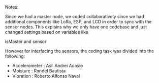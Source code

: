 Notes:

Since we had a master node, we coded collaboratively since we had additional components like LoRa, ESP, and LCD in order to sync with the sensor nodes. This explains why we only have one codebase and just changed settings based on variables like

isMaster and sensor

However for interfacing the sensors, the coding task was divided into the following:

- Accelerometer : Asil Andrei Acasio
- Moisture : Rondel Bautista
- Vibration : Roberto Alfonso Naval
